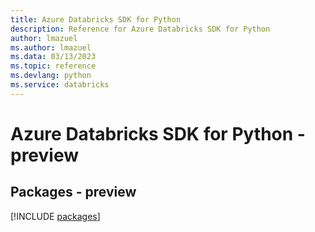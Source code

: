 ```yaml
---
title: Azure Databricks SDK for Python
description: Reference for Azure Databricks SDK for Python
author: lmazuel
ms.author: lmazuel
ms.data: 03/13/2023
ms.topic: reference
ms.devlang: python
ms.service: databricks
---
```

# Azure Databricks SDK for Python - preview
## Packages - preview
[!INCLUDE [packages](databricks-index.md)]